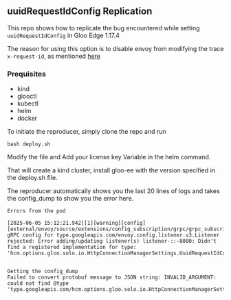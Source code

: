 
## uuidRequestIdConfig Replication

This repo shows how to replicate the bug encountered while setting `uuidRequestIdConfig` in Gloo Edge 1.17.4 

The reason for using this option is to disable envoy from modifying the trace `x-request-id`, as mentioned [here](https://www.envoyproxy.io/docs/envoy/latest/api-v3/extensions/request_id/uuid/v3/uuid.proto#envoy-v3-api-field-extensions-request-id-uuid-v3-uuidrequestidconfig-pack-trace-reason)

### Prequisites
- kind
- glooctl
- kubectl
- helm
- docker

To initiate the reproducer, simply clone the repo and run 
```
bash deploy.sh
```
Modify the file and Add your license key Variable in the helm command.

That will create a kind cluster, install gloo-ee with the version specified in the deploy.sh file.

The reproducer automatically shows you the last 20 lines of logs and takes the config_dump to show you the error here.

```
Errors from the pod

[2025-06-05 15:12:21.942][1][warning][config] [external/envoy/source/extensions/config_subscription/grpc/grpc_subscription_impl.cc:138] gRPC config for type.googleapis.com/envoy.config.listener.v3.Listener rejected: Error adding/updating listener(s) listener-::-8080: Didn't find a registered implementation for type: 'hcm.options.gloo.solo.io.HttpConnectionManagerSettings.UuidRequestIdConfigSettings'


Getting the config_dump
Failed to convert protobuf message to JSON string: INVALID_ARGUMENT: could not find @type 'type.googleapis.com/hcm.options.gloo.solo.io.HttpConnectionManagerSettings.UuidRequestIdConfigSettings
```
